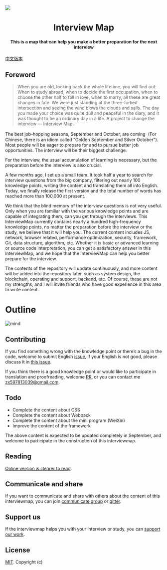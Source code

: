 <img align="center" src='./InterviewMap.png' />

<h1 align="center">
  Interview Map
</h1>

<h4 align="center">This is a map that can help you make a better preparation for the next interview</h4>

[中文版本](./README-ZH.md)

## Foreword

> When you are old, looking back the whole lifetime, you will find out: When to study abroad, when to decide the first occupation, when to choose the other half to fall in love, when to marry, all these are great changes in fate. We were just standing at the three-forked intersection and seeing the wind blows the clouds and sails. The day you made your choice was quite dull and peaceful in the diary, and it was thought to be an ordinary day in a life. 
> A project to change the interview — Interview Map.


The best job-hopping seasons, September and October, are coming（For Chinese, there is an idiom called "Golden September and Silver October”). Most people will be eager to prepare for and to pursue better job opportunities. The interview will be their biggest challenge.

For the interview, the usual accumulation of learning is necessary, but the preparation before the interview is also crucial.

A few months ago, I set up a small team. It took half a year to search for interview questions from the big company, filtering out nearly 100 knowledge points, writing the content and translating them all into English. Today, we finally release the first version and the total number of words has reached more than 100,000 at present. 

We think that the blind memory of the interview questions is not very useful. Only when you are familiar with the various knowledge points and are capable of integrating them, can you get through the interviews. This InterviewMap currently contains nearly a hundred high-frequency knowledge points, no matter the preparation before the interview or the study, we believe that it will help you. The current content includes JS, network, browser related, performance optimization, security, framework, Git, data structure, algorithm, etc. Whether it is basic or advanced learning or source code interpretation, you can get a satisfactory answer in this InterviewMap, and we hope that the InterviewMap can help you better prepare for the interview.

The contents of the repository will update continuously, and more content will be added into the repository later, such as system design, the blockchain, operating and support, backend, etc. Of course, these are not my strengths, and I will invite friends who have good experience in this area to write content.


# Outline
![mind](./InterviewMapMind-en.png)


## Contributing
If you find something wrong with the knowledge point or there’s a bug in the code, welcome to submit English [issue](https://github.com/KieSun/Front-End-Interview-Map/issues/new), if your English is not good, please discuss it in  [this issue](https://github.com/KieSun/InterviewMap/issues/18).

If you think there is a good knowledge point or would like to participate in translation and proofreading, welcome [PR](https://github.com/KieSun/Front-End-Interview-Map/pulls), or you can contact me <zx597813039@gmail.com>.

## Todo

* Complete the content about CSS 
* Complete the content about Webpack
* Complete the content about the mini program (WeiXin)
* Improve the content of the framework

The above content is expected to be updated completely in September, and welcome to participate in the construction of this interviewmap.

## Reading

[Online version is clearer to read](https://yuchengkai.cn/docs/).

## Communicate and share
If you want to communicate and share with others about the content of this interviewmap, you can join [communicate group](https://github.com/KieSun/InterviewMap/issues/19) or [gitter](https://gitter.im/interview-map/Lobby).


## Support us
If the interviewmap helps you with your interview or study, you can [support our work](https://github.com/KieSun/InterviewMap/issues/20).


## License
[MIT](LICENSE). Copyright (c)
